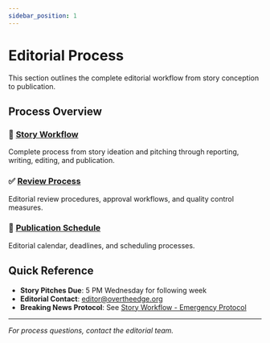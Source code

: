 ```yaml
---
sidebar_position: 1
---
```


# Editorial Process

This section outlines the complete editorial workflow from story conception to publication.

## Process Overview

### 🔄 [Story Workflow](./story-workflow)
Complete process from story ideation and pitching through reporting, writing, editing, and publication.

### ✅ [Review Process](./review-process)
Editorial review procedures, approval workflows, and quality control measures.

### 📅 [Publication Schedule](./publication-schedule)
Editorial calendar, deadlines, and scheduling processes.

## Quick Reference

- **Story Pitches Due**: 5 PM Wednesday for following week
- **Editorial Contact**: [editor@overtheedge.org](mailto:editor@overtheedge.org)
- **Breaking News Protocol**: See [Story Workflow - Emergency Protocol](./story-workflow#emergencybreaking-news-protocol)

---

*For process questions, contact the editorial team.*
